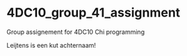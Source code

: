 # 4DC10_group_41_assignment
Group assignement for 4DC10 Chi programming

Leijtens is een kut achternaam!
